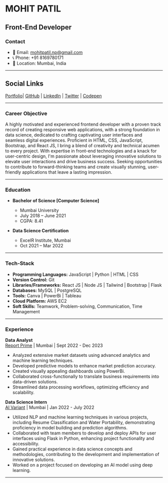 # MOHIT PATIL
## Front-End Developer

### Contact
- 📧 Email: mohitpatil.np@gmail.com
- 📞 Phone: +91 8169780171
- 📍 Location: Mumbai, India

---
## Social Links

[Portfolio](https://mohitp-portfolio.netlify.app/)| [GitHub](https://github.com/mohiittt) | [LinkedIn](https://www.linkedin.com/in/mohittt-p/) | [Twitter](https://twitter.com/mohittt_p/) | [Codepen](https://codepen.io/mohittt_p)

---

### Career Objective
A highly motivated and experienced frontend developer with a proven track record of creating responsive web applications, with a strong foundation in data science, dedicated to crafting captivating user interfaces and seamless digital experiences. Proficient in HTML, CSS, JavaScript, Bootstrap, and React JS, I bring a blend of creativity and technical acumen to every project. With expertise in front-end technologies and a knack for user-centric design, I'm passionate about leveraging innovative solutions to elevate user interactions and drive business success. Seeking opportunities to contribute to forward-thinking teams and create visually stunning, user-friendly applications that leave a lasting impression.

---

### Education
- **Bachelor of Science [Computer Science]**
  - Mumbai University
  - July 2018 – June 2021
  - CGPA: 8.41

- **Data Science Certification**
  - ExcelR Institute, Mumbai
  - Oct 2021 – Mar 2022

---

### Tech-Stack
- **Programming Languages:** JavaScript | Python | HTML | CSS
- **Version Control:** Git
- **Libraries/Frameworks:** React JS | Node JS | Tailwind | Bootstrap | Flask
- **Databases:** MySQL | PostgreSQL
- **Tools:** Canva | PowerBi | Tableau
- **Cloud Platform:** AWS EC2
- **Soft Skills:** Teamwork, Problem-solving, Communication, Time Management

---

### Experience
**Data Analyst**  
[Report Prime](https://www.reportprime.com/) | Mumbai | Sept 2022 - Dec 2023
- Analyzed extensive market datasets using advanced analytics and machine learning techniques.
- Developed predictive models to enhance market prediction accuracy.
- Created visually appealing dashboards using PowerBi.
- Collaborated cross-functionally to translate business requirements into data-driven solutions.
- Streamlined data processing workflows, optimizing efficiency and scalability.

**Data Science Intern**  
[AI Variant](https://aivariant.com/) | Mumbai | Jan 2022 - July 2022
- Utilized NLP and machine learning techniques in various projects, including Resume Classification and Water Portability, demonstrating proficiency in model building and prediction algorithms.
- Collaborated with team members to develop and deploy APIs for user interfaces using Flask in Python, enhancing project functionality and accessibility.
- Gained practical experience in data science concepts and methodologies, contributing to the development and implementation of innovative solutions.
- Worked on a project focused on developing an AI model using deep learning.

---



